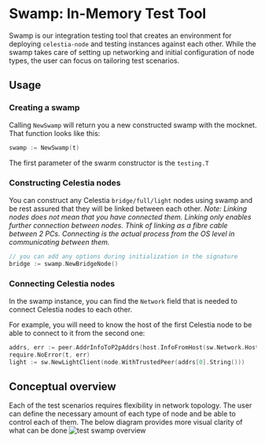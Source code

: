 # Swamp: In-Memory Test Tool

Swamp is our integration testing tool that creates an environment for deploying `celestia-node` and testing instances against each other.
While the swamp takes care of setting up networking and initial configuration of node types, the user can focus on tailoring test scenarios.

## Usage

### Creating a swamp

Calling `NewSwamp` will return you a new constructed swamp with the mocknet. That function looks like this:

```go
swamp := NewSwamp(t)
```

The first parameter of the swarm constructor is the `testing.T`

### Constructing Celestia nodes

You can construct any Celestia `bridge/full/light` nodes using swamp and be rest assured that they will be linked between each other.
<i>Note: Linking nodes does not mean that you have connected them. Linking only enables further connection between nodes.
Think of linking as a fibre cable between 2 PCs. Connecting is the actual process from the OS level in communicating between them.</i>

```go
// you can add any options during initialization in the signature
bridge := swamp.NewBridgeNode()
```

### Connecting Celestia nodes

In the swamp instance, you can find the `Network` field that is needed to connect Celestia nodes to each other.

For example, you will need to know the host of the first Celestia node to be able to connect to it from the second one:

```go
addrs, err := peer.AddrInfoToP2pAddrs(host.InfoFromHost(sw.Network.Host(bridge.Host.ID())))
require.NoError(t, err)
light := sw.NewLightClient(node.WithTrustedPeer(addrs[0].String()))
```

## Conceptual overview

Each of the test scenarios requires flexibility in network topology.
The user can define the necessary amount of each type of node and be able to control each of them.
The below diagram provides more visual clarity of what can be done
![test swamp overview](./swamp/img/test_swamp.svg)
